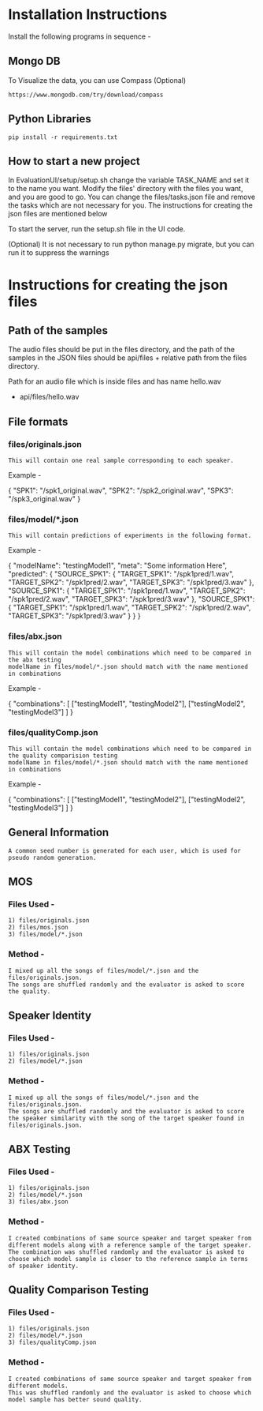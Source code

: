 # Installation Instructions

Install the following programs in sequence - 

## Mongo DB

To Visualize the data, you can use Compass (Optional)

    https://www.mongodb.com/try/download/compass

## Python Libraries

    pip install -r requirements.txt

## How to start a new project

In EvaluationUI/setup/setup.sh change the variable TASK_NAME and set it to the name you want.
Modify the files' directory with the files you want, and you are good to go.
You can change the files/tasks.json file and remove the tasks which are not necessary for you.
The instructions for creating the json files are mentioned below

To start the server, run the setup.sh file in the UI code.

(Optional) It is not necessary to run python manage.py migrate, 
but you can run it to suppress the warnings

# Instructions for creating the json files

## Path of the samples

The audio files should be put in the files directory, and 
the path of the samples in the JSON files should be api/files + relative path from the files directory. 

Path for an audio file which is inside files and has name hello.wav
- api/files/hello.wav

## File formats

### files/originals.json

    This will contain one real sample corresponding to each speaker.

Example - 

{
    "SPK1": "/spk1_original.wav",
    "SPK2": "/spk2_original.wav",
    "SPK3": "/spk3_original.wav"
}

### files/model/*.json

    This will contain predictions of experiments in the following format.

Example - 

{
    "modelName": "testingModel1",
    "meta": "Some information Here",
    "predicted": {
        "SOURCE_SPK1": {
            "TARGET_SPK1": "/spk1pred/1.wav",
            "TARGET_SPK2": "/spk1pred/2.wav",
            "TARGET_SPK3": "/spk1pred/3.wav"
        },
        "SOURCE_SPK1": {
            "TARGET_SPK1": "/spk1pred/1.wav",
            "TARGET_SPK2": "/spk1pred/2.wav",
            "TARGET_SPK3": "/spk1pred/3.wav"
        },
        "SOURCE_SPK1": {
            "TARGET_SPK1": "/spk1pred/1.wav",
            "TARGET_SPK2": "/spk1pred/2.wav",
            "TARGET_SPK3": "/spk1pred/3.wav"
        }
    }
}

### files/abx.json

    This will contain the model combinations which need to be compared in the abx testing
    modelName in files/model/*.json should match with the name mentioned in combinations
Example - 

{
    "combinations": [
        ["testingModel1", "testingModel2"],
        ["testingModel2", "testingModel3"]
    ]
}

### files/qualityComp.json

    This will contain the model combinations which need to be compared in the quality comparision testing
    modelName in files/model/*.json should match with the name mentioned in combinations
    
Example - 

{
    "combinations": [
        ["testingModel1", "testingModel2"],
        ["testingModel2", "testingModel3"]
    ]
}

## General Information

    A common seed number is generated for each user, which is used for pseudo random generation.

## MOS

### Files Used - 

    1) files/originals.json
    2) files/mos.json
    3) files/model/*.json

### Method - 

    I mixed up all the songs of files/model/*.json and the files/originals.json.
    The songs are shuffled randomly and the evaluator is asked to score the quality.

## Speaker Identity

### Files Used - 

    1) files/originals.json
    2) files/model/*.json
    
### Method -

    I mixed up all the songs of files/model/*.json and the files/originals.json.
    The songs are shuffled randomly and the evaluator is asked to score the speaker similarity with the song of the target speaker found in files/originals.json.

## ABX Testing

### Files Used - 

    1) files/originals.json
    2) files/model/*.json
    3) files/abx.json
    
### Method - 

    I created combinations of same source speaker and target speaker from different models along with a reference sample of the target speaker.
    The combination was shuffled randomly and the evaluator is asked to choose which model sample is closer to the reference sample in terms of speaker identity.
    
    
## Quality Comparison Testing

### Files Used - 

    1) files/originals.json
    2) files/model/*.json
    3) files/qualityComp.json
    
### Method - 

    I created combinations of same source speaker and target speaker from different models.
    This was shuffled randomly and the evaluator is asked to choose which model sample has better sound quality.
    
    

    